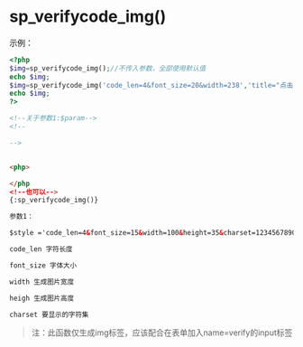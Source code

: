 # sp_verifycode_img()

示例：
```php
<?php
$img=sp_verifycode_img();//不传入参数，全部使用默认值
echo $img;
$img=sp_verifycode_img('code_len=4&font_size=20&width=238','title="点击获取"'); //传入参数
echo $img;
?>
```


```html
<!--关于参数1:$param-->
<!--

-->


<php>

</php
<!--也可以-->
{:sp_verifycode_img()}

参数1：

$style ='code_len=4&font_size=15&width=100&height=35&charset=1234567890'；

code_len 字符长度

font_size 字体大小

width 生成图片宽度

heigh 生成图片高度

charset 要显示的字符集
```


> 注：此函数仅生成img标签，应该配合在表单加入name=verify的input标签
